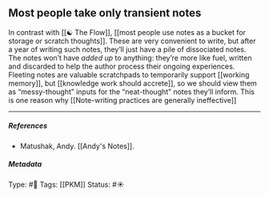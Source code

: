## Most people take only transient notes  # 

In contrast with [[☯️ The Flow]], [[most people use notes as a bucket for storage or scratch thoughts]]. These are very convenient to write, but after a year of writing such notes, they’ll just have a pile of dissociated notes. The notes won’t have _added up_ to anything: they’re more like fuel, written and discarded to help the author process their ongoing experiences. Fleeting notes are valuable scratchpads to temporarily support [[working memory]], but [[knowledge work should accrete]], so we should view them as “messy-thought” inputs for the “neat-thought” notes they’ll inform. This is one reason why [[Note-writing practices are generally ineffective]]

___

##### References

- Matushak, Andy. [[Andy's Notes]].

##### Metadata

Type: #🔴 
Tags: [[PKM]]
Status: #☀️ 